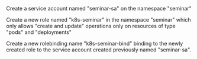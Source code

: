 Create a service account named "seminar-sa" on the namespace "seminar"

Create a new role named "k8s-seminar" in the namespace "seminar" which only allows "create and update" operations only on resources of type "pods" and "deployments"

Create a new rolebinding name "k8s-seminar-bind" binding to the newly created role to the service account created previously named "seminar-sa".